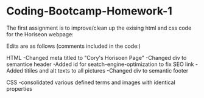 # Coding-Bootcamp-Homework-1
The first assignment is to improve/clean up the exising html and css code for the Horiseon webpage:

Edits are as follows (comments included in the code:)

HTML
-Changed meta titled to "Cory's Horisoen Page"
-Changed div to semantice header
-Added id for seatch-engine-optimization to fix SEO link
-Added titiles and alt texts to all pictures
-Changed div to semantic footer

CSS
-consolidated various defined terms and images with identical properties

